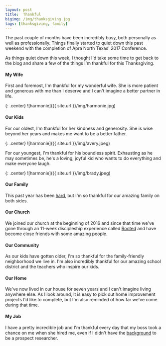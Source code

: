 ```yaml
---
layout: post
title:  Thankful
bigimg: /img/thanksgiving.jpg
tags: [thanksgiving, family]
---
```


The past couple of months have been incredibly busy, both personally as well as professionally. Things finally started to quiet down this past weekend with the completion of Apra North Texas' 2017 Conference.

As things quiet down this week, I thought I'd take some time to get back to the blog and share a few of the things I'm thankful for this Thanksgiving.

#### My Wife

First and foremost, I'm thankful for my wonderful wife. She is more patient and generous with me than I deserve and I can't imagine a better partner in life.

{: .center}
![harmonie]({{ site.url }}/img/harmonie.jpg)

#### Our Kids

For our oldest, I'm thankful for her kindness and generosity. She is wise beyond her years and makes me want to be a better father.

{: .center}
![harmonie]({{ site.url }}/img/avery.jpeg)

For our youngest, I'm thankful for his boundless spirit. Exhausting as he may sometimes be, he's a loving, joyful kid who wants to do everything and make everyone laugh.

{: .center}
![harmonie]({{ site.url }}/img/brady.jpeg)

#### Our Family

This past year has been [hard](http://mattfarrow.org/2017/07/28/not-the-same/), but I'm so thankful for our amazing family on both sides. 

#### Our Church

We joined our church at the beginning of 2016 and since that time we've gone through an 11-week discipleship experience called [Rooted](http://mycompasschurch.com/default.aspx?page=4287) and have become close friends with some amazing people.

#### Our Community

As our kids have gotten older, I'm so thankful for the family-friendly neighborhood we live in. I'm also incredibly thankful for our amazing school district and the teachers who inspire our kids.

#### Our Home

We've now lived in our house for seven years and I can't imagine living anywhere else. As I look around, it is easy to pick out home improvement projects I'd like to complete, but I'm also reminded of how far we've come during that time.

#### My Job

I have a pretty incredible job and I'm thankful every day that my boss took a chance on me when she hired me, even if I didn't have the [background](http://mattfarrow.org/2017/04/19/my-research-journey/) to be a prospect researcher.
